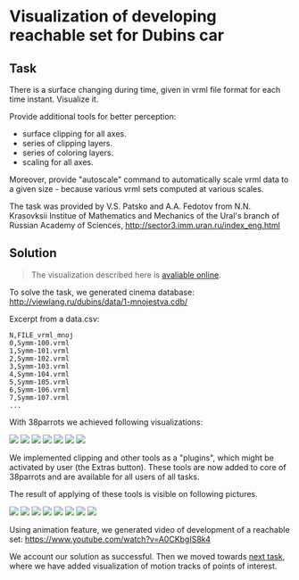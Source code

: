 # Visualization of developing reachable set for Dubins car

## Task
There is a surface changing during time, given in vrml file 
format for each time instant. Visualize it.

Provide additional tools for better perception:
- surface clipping for all axes.
- series of clipping layers.
- series of coloring layers.
- scaling for all axes.

Moreover, provide "autoscale" command to automatically scale vrml data
to a given size - because various vrml sets computed at various scales.

The task was provided by V.S. Patsko and A.A. Fedotov from N.N. Krasovksii Institue 
of Mathematics and Mechanics of the Ural's branch of Russian Academy of Sciences,
http://sector3.imm.uran.ru/index_eng.html

## Solution
> The visualization described here is [avaliable online](http://tinyurl.com/wjoochu).

To solve the task, we generated cinema database: http://viewlang.ru/dubins/data/1-mnojestva.cdb/

Excerpt from a data.csv:
```
N,FILE_vrml_mnoj
0,Symm-100.vrml
1,Symm-101.vrml
2,Symm-102.vrml
3,Symm-103.vrml
4,Symm-104.vrml
5,Symm-105.vrml
6,Symm-106.vrml
7,Symm-107.vrml
...
```

With 38parrots we achieved following visualizations:

![](http://showtime.lact.in/resizer_st/fit/340/340//files/visual/2020-03-14/2020-03-14-at-16-50-12.png)
![](http://showtime.lact.in/resizer_st/fit/340/340//files/visual/2020-03-14/2020-03-14-at-16-50-16.png)
![](http://showtime.lact.in/resizer_st/fit/340/340//files/visual/2020-03-14/2020-03-14-at-16-50-26.png)
![](http://showtime.lact.in/resizer_st/fit/340/340//files/visual/2020-03-14/2020-03-14-at-16-50-34.png)
![](http://showtime.lact.in/resizer_st/fit/340/340//files/visual/2020-03-14/2020-03-14-at-16-49-29.png)
![](http://showtime.lact.in/resizer_st/fit/340/340//files/visual/2020-03-14/2020-03-14-at-16-53-20.png)
![](http://showtime.lact.in/resizer_st/fit/340/340//files/visual/2020-03-14/2020-03-14-at-16-53-56.png)

We implemented clipping and other tools as a "plugins", which might be activated by user (the Extras button). 
These tools are now added to core of 38parrots and are available for all users of all tasks. 

The result of applying of these tools is visible on following pictures.

![](http://showtime.lact.in/resizer_st/fit/340/340//files/visual/2020-03-01/2020-03-01-at-19-59-06.png)
![](http://showtime.lact.in/resizer_st/fit/340/340//files/visual/2020-01-04/2020-01-04-at-17-11-18.png)
![](http://showtime.lact.in/resizer_st/fit/340/340//files/visual/2020-01-08/2020-01-08-at-12-40-45.png)
![](http://showtime.lact.in/resizer_st/fit/340/340//files/visual/2020-01-08/2020-01-08-at-00-39-54.png)
![](http://showtime.lact.in/resizer_st/fit/340/340//files/visual/2020-01-08/2020-01-08-at-00-40-24.png)
![](http://showtime.lact.in/resizer_st/fit/340/340//files/visual/2020-01-08/2020-01-08-at-12-35-29.png)
![](http://showtime.lact.in/resizer_st/fit/340/340//files/visual/2020-01-08/2020-01-08-at-12-41-01.png)
![](http://showtime.lact.in/resizer_st/fit/340/340//files/visual/2020-01-08/2020-01-08-at-12-20-29.png)

Using animation feature, we generated video of development of a reachable set:
https://www.youtube.com/watch?v=A0CKbgIS8k4

We account our solution as successful. 
Then we moved towards [next task](2-tracks-for-reachable-set.md), where we have added visualization of motion tracks of points of interest.
